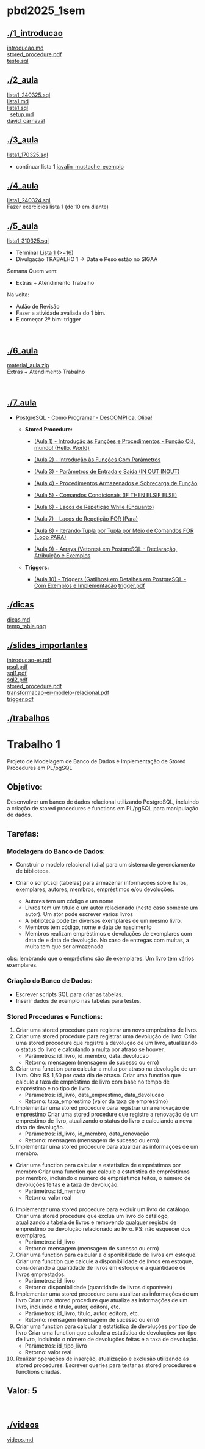 # pbd2025_1sem <br>
## [./1_introducao](https://github.com/IgorAvilaPereira/pbd2025_1sem/tree/main/./1_introducao) <br>
[introducao.md](https://github.com/IgorAvilaPereira/pbd2025_1sem/blob/main/./1_introducao/introducao.md) <br>
[stored_procedure.pdf](https://github.com/IgorAvilaPereira/pbd2025_1sem/blob/main/./1_introducao/stored_procedure.pdf) <br>
[teste.sql](https://github.com/IgorAvilaPereira/pbd2025_1sem/blob/main/./1_introducao/teste.sql) <br>
## [./2_aula](https://github.com/IgorAvilaPereira/pbd2025_1sem/tree/main/./2_aula) <br>
[lista1_240325.sql](https://github.com/IgorAvilaPereira/pbd2025_1sem/blob/main/./2_aula/lista1_240325.sql) <br>
[lista1.md](https://github.com/IgorAvilaPereira/pbd2025_1sem/blob/main/./2_aula/lista1.md) <br>
[lista1.sql](https://github.com/IgorAvilaPereira/pbd2025_1sem/blob/main/./2_aula/lista1.sql) <br>
&nbsp; 
[setup.md](https://github.com/IgorAvilaPereira/pbd2025_1sem/blob/main/./2_aula/setup.md) <br>
[david_carnaval](https://github.com/IgorAvilaPereira/pbd2025_1sem/blob/main/./2_aula/david_carnaval) <br>
## [./3_aula](https://github.com/IgorAvilaPereira/pbd2025_1sem/tree/main/./3_aula) <br>
[lista1_170325.sql](https://github.com/IgorAvilaPereira/pbd2025_1sem/blob/main/./3_aula/lista1_170325.sql) <br>
* continuar lista 1
[javalin_mustache_exemplo](https://github.com/IgorAvilaPereira/pbd2025_1sem/blob/main/./3_aula/javalin_mustache_exemplo) <br>
## [./4_aula](https://github.com/IgorAvilaPereira/pbd2025_1sem/tree/main/./4_aula) <br>
[lista1_240324.sql](https://github.com/IgorAvilaPereira/pbd2025_1sem/blob/main/./4_aula/lista1_240324.sql) <br>
Fazer exercícios lista 1 (do 10 em diante)
## [./5_aula](https://github.com/IgorAvilaPereira/pbd2025_1sem/tree/main/./5_aula) <br>
[lista1_310325.sql](https://github.com/IgorAvilaPereira/pbd2025_1sem/blob/main/./5_aula/lista1_310325.sql) <br>
* Terminar [Lista 1 (>=16)](https://github.com/IgorAvilaPereira/pbd2025_1sem/blob/main/2_aula/lista1.md)
* Divulgação TRABALHO 1 -> Data e Peso estão no SIGAA

Semana Quem vem:

* Extras + Atendimento Trabalho

Na volta:

* Aulão de Revisão
* Fazer a atividade avaliada do 1 bim.
* E começar 2º bim: trigger

<!--
***


16. Crie uma stored procedure que aplique um bônus salarial de acordo com a idade.
17. Crie uma function que retorne a quantidade total de funcionários na tabela.
18. Crie uma procedure que atualize o salário de todos os funcionários em 10%.
19. Crie uma function que retorne o maior salário entre todos os funcionários.
20. Crie uma stored procedure que delete todos os funcionários de um determinado departamento.
-->

&nbsp;
## [./6_aula](https://github.com/IgorAvilaPereira/pbd2025_1sem/tree/main/./6_aula) <br>
[material_aula.zip](https://github.com/IgorAvilaPereira/pbd2025_1sem/blob/main/./6_aula/material_aula.zip) <br>
Extras + Atendimento Trabalho

&nbsp;
## [./7_aula](https://github.com/IgorAvilaPereira/pbd2025_1sem/tree/main/./7_aula) <br>

* [PostgreSQL - Como Programar - DesCOMPlica, Oliba!](https://www.youtube.com/playlist?list=PLHCyLhqWSaHDHOCJycIf4FHSU6-IMCxuN)

  * **Stored Procedure:**
   
    * [(Aula 1) - Introdução às Funções e Procedimentos - Função Olá, mundo! (Hello, World)](https://www.youtube.com/watch?v=uV8QKT1oGxA&list=PLHCyLhqWSaHDHOCJycIf4FHSU6-IMCxuN)

    * [(Aula 2) - Introdução às Funções Com Parâmetros](https://www.youtube.com/watch?v=ztzTcm7RtcY&list=PLHCyLhqWSaHDHOCJycIf4FHSU6-IMCxuN)

    * [(Aula 3) - Parâmetros de Entrada e Saída (IN OUT INOUT)](https://www.youtube.com/watch?v=B0T9YvyxQoU&list=PLHCyLhqWSaHDHOCJycIf4FHSU6-IMCxuN)

    * [(Aula 4) - Procedimentos Armazenados e Sobrecarga de Função](https://www.youtube.com/watch?v=rVEfMDOAbzI&list=PLHCyLhqWSaHDHOCJycIf4FHSU6-IMCxuN)

    * [(Aula 5) - Comandos Condicionais (IF THEN ELSIF ELSE)](https://www.youtube.com/watch?v=3Rx6chu6lTM&list=PLHCyLhqWSaHDHOCJycIf4FHSU6-IMCxuN)

    * [(Aula 6) - Laços de Repetição While (Enquanto)](https://www.youtube.com/watch?v=pXcvN0e6ksg&list=PLHCyLhqWSaHDHOCJycIf4FHSU6-IMCxuN)

    * [(Aula 7) - Laços de Repetição FOR (Para)](https://www.youtube.com/watch?v=aLKFqGf7_Vs&list=PLHCyLhqWSaHDHOCJycIf4FHSU6-IMCxuN)

    * [(Aula 8) - Iterando Tupla por Tupla por Meio de Comandos FOR (Loop PARA)](https://www.youtube.com/watch?v=anAC9R2M0i4&list=PLHCyLhqWSaHDHOCJycIf4FHSU6-IMCxu)

    * [(Aula 9) - Arrays (Vetores) em PostgreSQL - Declaração, Atribuição e Exemplos](https://www.youtube.com/watch?v=FFZq_YFqHcY&list=PLHCyLhqWSaHDHOCJycIf4FHSU6-IMCxuN)

  * **Triggers:**

     * [(Aula 10) - Triggers (Gatilhos) em Detalhes em PostgreSQL - Com Exemplos e Implementação](https://www.youtube.com/watch?v=f-gTevkp7sg&list=PLHCyLhqWSaHDHOCJycIf4FHSU6-IMCxuN&index=29)
[trigger.pdf](https://github.com/IgorAvilaPereira/pbd2025_1sem/blob/main/./7_aula/trigger.pdf) <br>
## [./dicas](https://github.com/IgorAvilaPereira/pbd2025_1sem/tree/main/./dicas) <br>
[dicas.md](https://github.com/IgorAvilaPereira/pbd2025_1sem/blob/main/./dicas/dicas.md) <br>
[temp_table.png](https://github.com/IgorAvilaPereira/pbd2025_1sem/blob/main/./dicas/temp_table.png) <br>
## [./slides_importantes](https://github.com/IgorAvilaPereira/pbd2025_1sem/tree/main/./slides_importantes) <br>
[introducao-er.pdf](https://github.com/IgorAvilaPereira/pbd2025_1sem/blob/main/./slides_importantes/introducao-er.pdf) <br>
[psql.pdf](https://github.com/IgorAvilaPereira/pbd2025_1sem/blob/main/./slides_importantes/psql.pdf) <br>
[sql1.pdf](https://github.com/IgorAvilaPereira/pbd2025_1sem/blob/main/./slides_importantes/sql1.pdf) <br>
[sql2.pdf](https://github.com/IgorAvilaPereira/pbd2025_1sem/blob/main/./slides_importantes/sql2.pdf) <br>
[stored_procedure.pdf](https://github.com/IgorAvilaPereira/pbd2025_1sem/blob/main/./slides_importantes/stored_procedure.pdf) <br>
[transformacao-er-modelo-relacional.pdf](https://github.com/IgorAvilaPereira/pbd2025_1sem/blob/main/./slides_importantes/transformacao-er-modelo-relacional.pdf) <br>
[trigger.pdf](https://github.com/IgorAvilaPereira/pbd2025_1sem/blob/main/./slides_importantes/trigger.pdf) <br>
## [./trabalhos](https://github.com/IgorAvilaPereira/pbd2025_1sem/tree/main/./trabalhos) <br>

# Trabalho 1

Projeto de Modelagem de Banco de Dados e Implementação de Stored Procedures em PL/pgSQL

## Objetivo: 

Desenvolver um banco de dados relacional utilizando PostgreSQL, incluindo a criação de stored procedures e functions em PL/pgSQL para manipulação de dados.

## Tarefas:

### Modelagem do Banco de Dados:

* Construir o modelo relacional (.dia) para um sistema de gerenciamento de biblioteca.

* Criar o script.sql (tabelas) para armazenar informações sobre livros,  exemplares, autores, membros, empréstimos e/ou devoluções.
    * Autores tem um código e um nome
    * Livros tem um título e um autor relacionado (neste caso somente um autor). Um ator pode escrever vários livros
    * A biblioteca pode ter diversos exemplares de um mesmo livro. 
    * Membros tem código, nome e data de nascimento
    * Membros realizam empréstimos e devoluções de exemplares com data de e data de devolução. No caso de entregas com multas, a multa tem que ser armazenada

obs: lembrando que o empréstimo são de exemplares. Um livro tem vários exemplares.
    

### Criação do Banco de Dados:

* Escrever scripts SQL para criar as tabelas.
* Inserir dados de exemplo nas tabelas para testes.

### Stored Procedures e Functions:

1) Criar uma stored procedure para registrar um novo empréstimo de livro.
2) Criar uma stored procedure para registrar uma devolução de livro: Criar uma stored procedure que registre a devolução de um livro, atualizando o status do livro e calculando a multa por atraso se houver.
    * Parâmetros: id_livro, id_membro, data_devolucao
    * Retorno: mensagem (mensagem de sucesso ou erro)
3) Criar uma function para calcular a multa por atraso na devolução de um livro. Obs: R$ 1,50 por cada dia de atraso. Criar uma function que calcule a taxa de empréstimo de livro com base no tempo de empréstimo e no tipo de livro.
    * Parâmetros: id_livro, data_emprestimo, data_devolucao <!--, tipo_livro-->
    * Retorno: taxa_emprestimo (valor da taxa de empréstimo)
4) Implementar uma stored procedure para registrar uma renovação de empréstimo
Criar uma stored procedure que registre a renovação de um empréstimo de livro, atualizando o status do livro e calculando a nova data de devolução.
    * Parâmetros: id_livro, id_membro, data_renovação
    * Retorno: mensagem (mensagem de sucesso ou erro)
5) Implementar uma stored procedure para atualizar as informações de um membro.
* Criar uma function para calcular a estatística de empréstimos por membro
Criar uma function que calcule a estatística de empréstimos por membro, incluindo o número de empréstimos feitos, o número de devoluções feitas e a taxa de devolução.
    * Parâmetros: id_membro
    * Retorno: valor real 
6) Implementar uma stored procedure para excluir um livro do catálogo. Criar uma stored procedure que exclua um livro do catálogo, atualizando a tabela de livros e removendo qualquer registro de empréstimo ou devolução relacionado ao livro. PS: não esquecer dos exemplares.
     * Parâmetros: id_livro
     * Retorno: mensagem (mensagem de sucesso ou erro)
7) Criar uma function para calcular a disponibilidade de livros em estoque. Criar uma function que calcule a disponibilidade de livros em estoque, considerando a quantidade de livros em estoque e a quantidade de livros emprestados.
    * Parâmetros: id_livro
    * Retorno: disponibilidade (quantidade de livros disponíveis)
8) Implementar uma stored procedure para atualizar as informações de um livro
Criar uma stored procedure que atualize as informações de um livro, incluindo o título, autor, editora, etc.
    * Parâmetros: id_livro, titulo, autor, editora, etc.
    * Retorno: mensagem (mensagem de sucesso ou erro)
9) Criar uma function para calcular a estatística de devoluções por tipo de livro
Criar uma function que calcule a estatística de devoluções por tipo de livro, incluindo o número de devoluções feitas e a taxa de devolução.
    * Parâmetros: id_tipo_livro
    * Retorno: valor real 
10) Realizar operações de inserção, atualização e exclusão utilizando as stored procedures. Escrever queries para testar as stored procedures e functions criadas.


## Valor: 5

&nbsp;
## [./videos](https://github.com/IgorAvilaPereira/pbd2025_1sem/tree/main/./videos) <br>
[videos.md](https://github.com/IgorAvilaPereira/pbd2025_1sem/blob/main/./videos/videos.md) <br>
